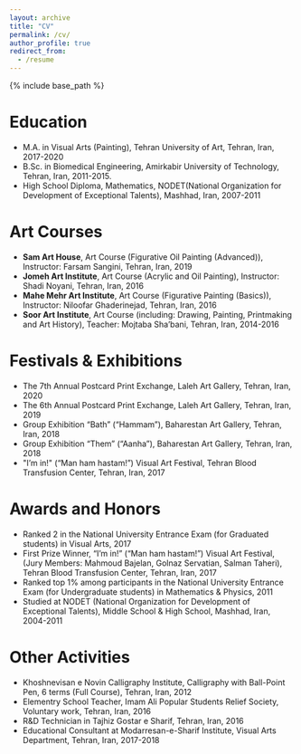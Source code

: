 ```yaml
---
layout: archive
title: "CV"
permalink: /cv/
author_profile: true
redirect_from:
  - /resume
---
```


{% include base_path %}

Education
======
* M.A. in Visual Arts (Painting), Tehran University of Art, Tehran, Iran, 2017-2020
* B.Sc. in Biomedical Engineering, Amirkabir University of Technology, Tehran, Iran, 2011-2015.
* High School Diploma, Mathematics, NODET(National Organization for Development of Exceptional Talents), Mashhad, Iran, 2007-2011

Art Courses
======
* **Sam Art House**, Art Course (Figurative Oil Painting (Advanced)), Instructor: Farsam Sangini, Tehran, Iran, 2019
* **Jomeh Art Institute**, Art Course (Acrylic and Oil Painting), Instructor: Shadi Noyani, Tehran, Iran, 2016
* **Mahe Mehr Art Institute**, Art Course (Figurative Painting (Basics)), Instructor: Niloofar Ghaderinejad, Tehran, Iran, 2016
* **Soor Art Institute**, Art Course (including: Drawing, Painting, Printmaking and Art History), Teacher: Mojtaba Sha’bani, Tehran, Iran, 2014-2016

Festivals & Exhibitions
======
* The 7th Annual Postcard Print Exchange, Laleh Art Gallery, Tehran, Iran, 2020
* The 6th Annual Postcard Print Exchange, Laleh Art Gallery, Tehran, Iran, 2019
* Group Exhibition “Bath” (“Hammam”), Baharestan Art Gallery, Tehran, Iran, 2018
* Group Exhibition “Them” (“Aanha”), Baharestan Art Gallery, Tehran, Iran, 2018
* "I’m in!" (“Man ham hastam!”) Visual Art Festival, Tehran Blood Transfusion Center, Tehran, Iran, 2017

Awards and Honors
======
* Ranked 2 in the National University Entrance Exam (for Graduated students) in Visual Arts, 2017
* First Prize Winner, “I’m in!” (“Man ham hastam!”) Visual Art Festival, (Jury Members: Mahmoud Bajelan, Golnaz Servatian, Salman Taheri), Tehran Blood Transfusion Center, Tehran, Iran, 2017
* Ranked top 1% among participants in the National University Entrance Exam (for Undergraduate students) in Mathematics & Physics, 2011
* Studied at NODET (National Organization for Development of Exceptional Talents), Middle School & High School, Mashhad, Iran, 2004-2011


Other Activities
======
* Khoshnevisan e Novin Calligraphy Institute, Calligraphy with Ball-Point Pen, 6 terms (Full Course), Tehran, Iran, 2012
* Elementry School Teacher, Imam Ali Popular Students Relief Society, Voluntary work, Tehran, Iran,  2016
* R&D Technician in Tajhiz Gostar e Sharif, Tehran, Iran, 2016
* Educational Consultant at Modarresan-e-Sharif Institute, Visual Arts Department, Tehran, Iran, 2017-2018



<!-- Work experience
======
* Summer 2015: Research Assistant
  * Github University
  * Duties included: Tagging issues
  * Supervisor: Professor Git

* Fall 2015: Research Assistant
  * Github University
  * Duties included: Merging pull requests
  * Supervisor: Professor Hub
  
Skills
======
* Skill 1
* Skill 2
  * Sub-skill 2.1
  * Sub-skill 2.2
  * Sub-skill 2.3
* Skill 3

Publications
======
  <ul>{% for post in site.publications %}
    {% include archive-single-cv.html %}
  {% endfor %}</ul>
  
Talks
======
  <ul>{% for post in site.talks %}
    {% include archive-single-talk-cv.html %}
  {% endfor %}</ul>
  
Teaching
======
  <ul>{% for post in site.teaching %}
    {% include archive-single-cv.html %}
  {% endfor %}</ul>
  
Service and leadership
======
* Currently signed in to 43 different slack teams -->
